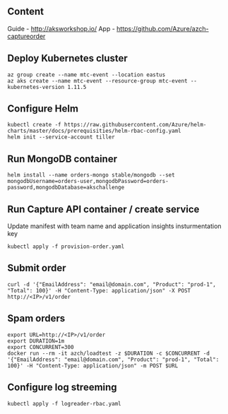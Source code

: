 ## Content

Guide - http://aksworkshop.io/
App - https://github.com/Azure/azch-captureorder

## Deploy Kubernetes cluster

```
az group create --name mtc-event --location eastus
az aks create --name mtc-event --resource-group mtc-event --kubernetes-version 1.11.5
```

## Configure Helm

```
kubectl create -f https://raw.githubusercontent.com/Azure/helm-charts/master/docs/prerequisities/helm-rbac-config.yaml
helm init --service-account tiller
```

## Run MongoDB container

```
helm install --name orders-mongo stable/mongodb --set mongodbUsername=orders-user,mongodbPassword=orders-password,mongodbDatabase=akschallenge
```

## Run Capture API container / create service

Update manifest with team name and application insights insturmentation key

```
kubectl apply -f provision-order.yaml
```

## Submit order

```
curl -d '{"EmailAddress": "email@domain.com", "Product": "prod-1", "Total": 100}' -H "Content-Type: application/json" -X POST http://<IP>/v1/order
```

## Spam orders

```
export URL=http://<IP>/v1/order
export DURATION=1m
export CONCURRENT=300
docker run --rm -it azch/loadtest -z $DURATION -c $CONCURRENT -d '{"EmailAddress": "email@domain.com", "Product": "prod-1", "Total": 100}' -H "Content-Type: application/json" -m POST $URL
```

## Configure log streeming

```
kubectl apply -f logreader-rbac.yaml
```

